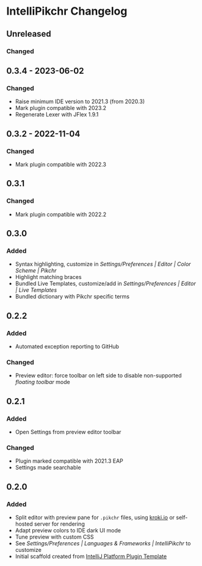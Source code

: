 <!-- Keep a Changelog guide -> https://keepachangelog.com -->

# IntelliPikchr Changelog

## Unreleased
                 
### Changed

## 0.3.4 - 2023-06-02

### Changed
- Raise minimum IDE version to 2021.3 (from 2020.3)
- Mark plugin compatible with 2023.2
- Regenerate Lexer with JFlex 1.9.1

## 0.3.2 - 2022-11-04

### Changed
- Mark plugin compatible with 2022.3

## 0.3.1

### Changed
- Mark plugin compatible with 2022.2

## 0.3.0

### Added
- Syntax highlighting, customize in _Settings/Preferences \| Editor \| Color Scheme \| Pikchr_
- Highlight matching braces
- Bundled Live Templates, customize/add in _Settings/Preferences \| Editor \| Live Templates_
- Bundled dictionary with Pikchr specific terms

## 0.2.2

### Added
- Automated exception reporting to GitHub

### Changed
- Preview editor: force toolbar on left side to disable non-supported _floating toolbar_ mode

## 0.2.1

### Added
- Open Settings from preview editor toolbar

### Changed
- Plugin marked compatible with 2021.3 EAP
- Settings made searchable

## 0.2.0

### Added
- Split editor with preview pane for `.pikchr` files, using [kroki.io](https://kroki.io) or self-hosted server for rendering
- Adapt preview colors to IDE dark UI mode
- Tune preview with custom CSS
- See _Settings/Preferences \| Languages & Frameworks \| IntelliPikchr_ to customize
- Initial scaffold created from [IntelliJ Platform Plugin Template](https://github.com/JetBrains/intellij-platform-plugin-template)
